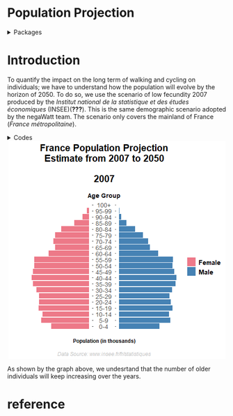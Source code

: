 Population Projection
================

<details>

<summary>Packages</summary>

<p>

``` r
#Rtools is necessary to run this chunk of codes
#You can download it here: https://cran.r-project.org/bin/windows/Rtools/

want = c("dplyr","readxl", "ggpol","tidyr","AMR")

have = want %in% rownames(installed.packages())

# Install the packages that we miss
if ( any(!have) ) { install.packages( want[!have]) }

# Load the packages
junk <- lapply(want, library, character.only = T)

# Remove the objects we created
rm(have, want, junk)


devtools::install_github('thomasp85/gganimate')
library(gganimate)

devtools::install_github("r-rust/gifski")
```

    ##          checking for file 'C:\Users\Pierre\AppData\Local\Temp\RtmpqakLBc\remotes7780197e259a\r-rust-gifski-6b86cc6/DESCRIPTION' ...     checking for file 'C:\Users\Pierre\AppData\Local\Temp\RtmpqakLBc\remotes7780197e259a\r-rust-gifski-6b86cc6/DESCRIPTION' ...   v  checking for file 'C:\Users\Pierre\AppData\Local\Temp\RtmpqakLBc\remotes7780197e259a\r-rust-gifski-6b86cc6/DESCRIPTION' (687ms)
    ##       -  preparing 'gifski':
    ##    checking DESCRIPTION meta-information ...     checking DESCRIPTION meta-information ...   v  checking DESCRIPTION meta-information
    ##   -  cleaning src
    ##       -  checking for LF line-endings in source and make files and shell scripts (844ms)
    ##       -  checking for empty or unneeded directories
    ##       -  building 'gifski_1.4.3-1.tar.gz'
    ##   Avis :     Avis : file 'gifski/configure' did not have execute permissions: corrected
    ##      
    ## 

``` r
library(gifski)
```

</details>

# Introduction

To quantify the impact on the long term of walking and cycling on
individuals; we have to understand how the population will evolve by the
horizon of 2050. To do so, we use the scenario of low fecundity 2007
produced by the *Institut national de la statistique et des études
économiques* (INSEE)(**???**). This is the same demographic scenario
adopted by the negaWatt team. The scenario only covers the mainland of
France (*France métropolitaine*).

<details>

<summary>Codes</summary>

<p>

``` r
temp <-  tempfile()
dataURL <- "https://www.insee.fr/fr/statistiques/pyramide/2418122/excel/projpop0760_FECbasESPcentMIGcent.xls"
download.file(dataURL, destfile=temp, mode='wb')

unz(temp, "projpop0760_FECbasESPcentMIGcent.xls")
```

    ## A connection with                                                                                                                        
    ## description "C:\\Users\\Pierre\\AppData\\Local\\Temp\\RtmpqakLBc\\file7780643e76cc:projpop0760_FECbasESPcentMIGcent.xls"
    ## class       "unz"                                                                                                       
    ## mode        "r"                                                                                                         
    ## text        "text"                                                                                                      
    ## opened      "closed"                                                                                                    
    ## can read    "yes"                                                                                                       
    ## can write   "yes"

``` r
Pop.1 <- readxl::read_excel(temp, sheet = "populationH", skip = 4, col_names = TRUE)
Pop.2 <- readxl::read_excel(temp, sheet = "populationF", skip = 4, col_names = TRUE)

unlink(temp)
```

``` r
Pop.H = Pop.1 %>% 
  rename( age = "Âge au 1er janvier") %>%
  mutate(age = as.numeric(age),
         sexe = "Male") %>%
  filter(age <= 100) %>%
  pivot_longer(!c(age, sexe),names_to = "year",values_to = "Pop" )

Pop.F = Pop.2 %>% 
  rename( age = "Âge au 1er janvier") %>%
  mutate(age = as.numeric(age),
         sexe = "Female") %>%
  filter(age <= 100) %>%
  pivot_longer(!c(age, sexe),names_to = "year",values_to = "Pop" )

Pop.proj = rbind(Pop.H, Pop.F) %>%
  mutate(year = as.numeric(year))

Pop.proj.cat = Pop.proj %>%
  filter(age > 0 ) %>% 
  mutate(age_grp = age_groups(age, 1:20 * 5)) 

PopPyramid <- Pop.proj.cat %>% 
  group_by(sexe, year, age_grp) %>% 
  summarise(Pop = sum(Pop))%>% 
  mutate(Pop = ifelse(sexe == 'Female', as.integer(Pop * -1), as.integer(Pop)),
         sexe = as.factor(sexe),
          age_grp = as.factor(age_grp)) %>% 
 ggplot(aes(x = age_grp,
            y = Pop/1000,
            fill = sexe)) +
 geom_bar(stat = "identity") +
 scale_fill_manual(values = c("#ee7989" ,"#4682b4")) + 
 coord_flip() + 
 facet_share(~ sexe,
             dir = "h",
             scales = "free",
             reverse_num = TRUE)

PopPyramid <-  PopPyramid +
  theme(panel.background = element_blank(),
       panel.border = element_blank(),
          panel.grid.major = element_blank(),
          panel.grid.minor = element_blank(),
       strip.background = element_blank(),
       strip.text.x = element_blank(),
        axis.title.y = element_blank(),
              legend.title = element_blank(),
       axis.text = element_text(size = 14),
        axis.text.x=element_blank(),
        axis.ticks.x=element_blank(),
       legend.key.size = unit(0.75, "cm"),
       legend.text = element_text(size = 15,face = "bold"),
       plot.title = element_text(size = 22,hjust = 0.5,face = "bold"),
       plot.subtitle = element_text(size = 14, hjust = 0.5,face = "bold"),
       axis.title.x = element_text(size = 12,face = "bold"),
       plot.caption = element_text(size = 12, hjust = 0.5,face = "italic",color = "gray"))


PopPyramid <- PopPyramid + 
 labs(
      title = "France Population Projection\nEstimate from 2007 to 2050\n\n{closest_state}",
      subtitle = "\n\nAge Group",
      y = "\n\nPopulation (in thousands)",
      caption = "\n\nData Source: www.insee.fr/fr/statistiques"
     )

PopPyramid <- PopPyramid + 
  transition_states(year,
                    transition_length = 0.25,
                    state_length = 0.25) + 
  enter_fade() +
  exit_fade() + 
  ease_aes('cubic-in-out')
```

</details>

<img src="Population_Projection_files/figure-gfm/unnamed-chunk-4-1.gif" style="display: block; margin: auto;" />

As shown by the graph above, we undesrtand that the number of older
individuals will keep increasing over the years.

# reference
